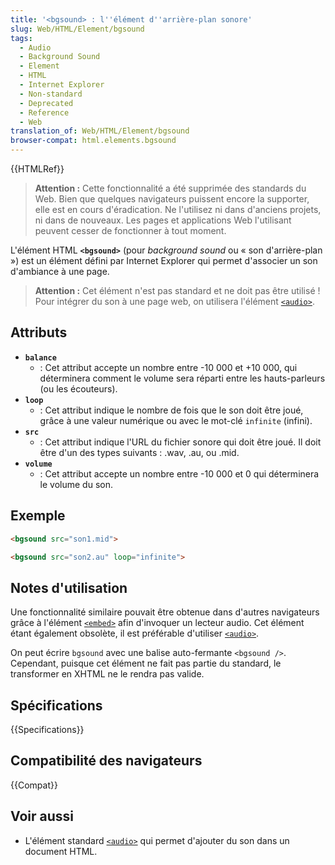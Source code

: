 ```yaml
---
title: '<bgsound> : l''élément d''arrière-plan sonore'
slug: Web/HTML/Element/bgsound
tags:
  - Audio
  - Background Sound
  - Element
  - HTML
  - Internet Explorer
  - Non-standard
  - Deprecated
  - Reference
  - Web
translation_of: Web/HTML/Element/bgsound
browser-compat: html.elements.bgsound
---
```

{{HTMLRef}}

> **Attention :** Cette fonctionnalité a été supprimée des standards du Web. Bien que quelques navigateurs puissent encore la supporter, elle est en cours d'éradication. Ne l'utilisez ni dans d'anciens projets, ni dans de nouveaux. Les pages et applications Web l'utilisant peuvent cesser de fonctionner à tout moment.

L'élément HTML **`<bgsound>`** (pour _background sound_ ou « son d'arrière-plan ») est un élément défini par Internet Explorer qui permet d'associer un son d'ambiance à une page.

> **Attention :** Cet élément n'est pas standard et ne doit pas être utilisé ! Pour intégrer du son à une page web, on utilisera l'élément [`<audio>`](/fr/docs/Web/HTML/Element/audio).

## Attributs

- **`balance`**
  - : Cet attribut accepte un nombre entre -10 000 et +10 000, qui déterminera comment le volume sera réparti entre les hauts-parleurs (ou les écouteurs).
- **`loop`**
  - : Cet attribut indique le nombre de fois que le son doit être joué, grâce à une valeur numérique ou avec le mot-clé `infinite` (infini).
- **`src`**
  - : Cet attribut indique l'URL du fichier sonore qui doit être joué. Il doit être d'un des types suivants : .wav, .au, ou .mid.
- **`volume`**
  - : Cet attribut accepte un nombre entre -10 000 et 0 qui déterminera le volume du son.

## Exemple

```html
<bgsound src="son1.mid">

<bgsound src="son2.au" loop="infinite">
```

## Notes d'utilisation

Une fonctionnalité similaire pouvait être obtenue dans d'autres navigateurs grâce à l'élément [`<embed>`](/fr/docs/Web/HTML/Element/embed) afin d'invoquer un lecteur audio. Cet élément étant également obsolète, il est préférable d'utiliser [`<audio>`](/fr/docs/Web/HTML/Element/audio).

On peut écrire `bgsound` avec une balise auto-fermante `<bgsound />`. Cependant, puisque cet élément ne fait pas partie du standard, le transformer en XHTML ne le rendra pas valide.

## Spécifications

{{Specifications}}

## Compatibilité des navigateurs

{{Compat}}

## Voir aussi

- L'élément standard [`<audio>`](/fr/docs/Web/HTML/Element/audio) qui permet d'ajouter du son dans un document HTML.
